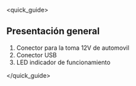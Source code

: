<quick_guide>
##  Presentación general


1. Conector para la toma 12V de automovil 
2. Conector USB
3. LED indicador de funcionamiento

</quick_guide>

